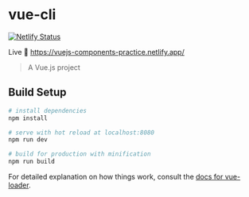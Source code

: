 # vue-cli

[![Netlify Status](https://api.netlify.com/api/v1/badges/85c86df4-8150-4d2d-aa64-9f11769c056d/deploy-status)](https://app.netlify.com/sites/vuejs-components-practice/deploys)

Live 🚀 https://vuejs-components-practice.netlify.app/

> A Vue.js project

## Build Setup

``` bash
# install dependencies
npm install

# serve with hot reload at localhost:8080
npm run dev

# build for production with minification
npm run build
```

For detailed explanation on how things work, consult the [docs for vue-loader](http://vuejs.github.io/vue-loader).
